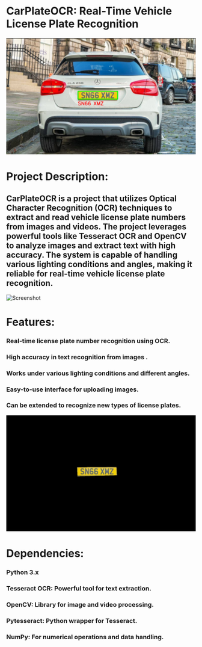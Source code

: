 # CarPlateOCR: Real-Time Vehicle License Plate Recognition

![Description for Screenshot 2](./Screenshot%202024-11-29%20185858.png)

# Project Description:
## CarPlateOCR is a project that utilizes Optical Character Recognition (OCR) techniques to extract and read vehicle license plate numbers from images and videos. The project leverages powerful tools like Tesseract OCR and OpenCV to analyze images and extract text with high accuracy. The system is capable of handling various lighting conditions and angles, making it reliable for real-time vehicle license plate recognition.

![Screenshot](https://example.com/Screenshot%202024-11-29%20194430.png)

# Features:
### Real-time license plate number recognition using OCR.
### High accuracy in text recognition from images .
### Works under various lighting conditions and different angles.
### Easy-to-use interface for uploading images.
### Can be extended to recognize new types of license plates.

![Description of Image](./Screenshot%202024-11-29%20185823.png)

# Dependencies:
### Python 3.x
### Tesseract OCR: Powerful tool for text extraction.
### OpenCV: Library for image and video processing.
### Pytesseract: Python wrapper for Tesseract.
### NumPy: For numerical operations and data handling.
